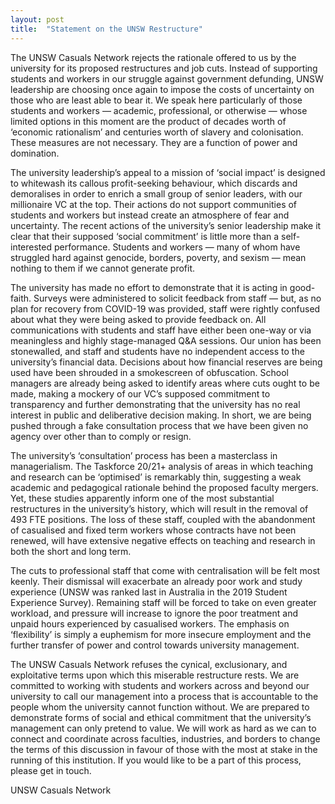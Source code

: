 ```yaml
---
layout: post
title:  "Statement on the UNSW Restructure"
---
```

The UNSW Casuals Network rejects the rationale offered to us by the university for its proposed restructures and job cuts. Instead of supporting students and workers in our struggle against government defunding, UNSW leadership are choosing once again to impose the costs of uncertainty on those who are least able to bear it. We speak here particularly of those students and workers — academic, professional, or otherwise — whose limited options in this moment are the product of decades worth of ‘economic rationalism’ and centuries worth of slavery and colonisation. These measures are not necessary. They are a function of power and domination.

The university leadership’s appeal to a mission of ‘social impact’ is designed to whitewash its callous profit-seeking behaviour, which discards and demoralises in order to enrich a small group of senior leaders, with our millionaire VC at the top. Their actions do not support communities of students and workers but instead create an atmosphere of fear and uncertainty. The recent actions of the university’s senior leadership make it clear that their supposed ‘social commitment’ is little more than a self-interested performance. Students and workers — many of whom have struggled hard against genocide, borders, poverty, and sexism — mean nothing to them if we cannot generate profit.

The university has made no effort to demonstrate that it is acting in good-faith. Surveys were administered to solicit feedback from staff — but, as no plan for recovery from COVID-19 was provided, staff were rightly confused about what they were being asked to provide feedback on. All communications with students and staff have either been one-way or via meaningless and highly stage-managed Q&A sessions. Our union has been stonewalled, and staff and students have no independent access to the university’s financial data. Decisions about how financial reserves are being used have been shrouded in a smokescreen of obfuscation. School managers are already being asked to identify areas where cuts ought to be made, making a mockery of our VC’s supposed commitment to transparency and further demonstrating that the university has no real interest in public and deliberative decision making. In short, we are being pushed through a fake consultation process that we have been given no agency over other than to comply or resign.

The university’s ‘consultation’ process has been a masterclass in managerialism. The Taskforce 20/21+ analysis of areas in which teaching and research can be ‘optimised’ is remarkably thin, suggesting a weak academic and pedagogical rationale behind the proposed faculty mergers. Yet, these studies apparently inform one of the most substantial restructures in the university’s history, which will result in the removal of 493 FTE positions. The loss of these staff, coupled with the abandonment of casualised and fixed term workers whose contracts have not been renewed, will have extensive negative effects on teaching and research in both the short and long term.

The cuts to professional staff that come with centralisation will be felt most keenly. Their dismissal will exacerbate an already poor work and study experience (UNSW was ranked last in Australia in the 2019 Student Experience Survey). Remaining staff will be forced to take on even greater workload, and pressure will increase to ignore the poor treatment and unpaid hours experienced by casualised workers. The emphasis on ‘flexibility’ is simply a euphemism for more insecure employment and the further transfer of power and control towards university management.

The UNSW Casuals Network refuses the cynical, exclusionary, and exploitative terms upon which this miserable restructure rests. We are committed to working with students and workers across and beyond our university to call our management into a process that is accountable to the people whom the university cannot function without. We are prepared to demonstrate forms of social and ethical commitment that the university’s management can only pretend to value. We will work as hard as we can to connect and coordinate across faculties, industries, and borders to change the terms of this discussion in favour of those with the most at stake in the running of this institution. If you would like to be a part of this process, please get in touch.


UNSW Casuals Network
